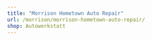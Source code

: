 ```yaml
---
title: "Morrison Hometown Auto Repair"
url: /morrison/morrison-hometown-auto-repair/
shop: Autowerkstatt
---
```

